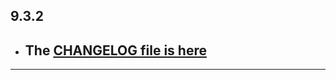## 9.3.2

- ## The [CHANGELOG file is here](https://flutter-sound.canardoux.xyz/changelog.html)

-----------------------------------------------------------------------------------------------------------------------------------
